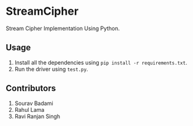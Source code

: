 # StreamCipher
Stream Cipher Implementation Using Python.

## Usage

1. Install all the dependencies using `pip install -r requirements.txt`.
2. Run the driver using `test.py`.

## Contributors

1. Sourav Badami
2. Rahul Lama
3. Ravi Ranjan Singh
